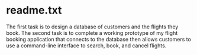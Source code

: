 
# readme.txt

The first task is to design a database of customers and the flights they book. 
The second task is to complete a working prototype of my flight booking application that connects to the database then allows customers to use a command-line interface to search, book, and cancel flights.

